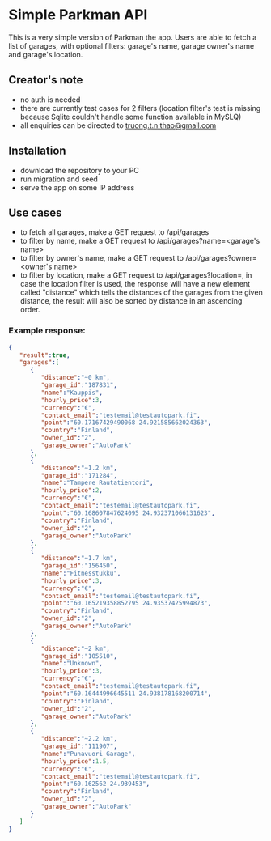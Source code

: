 # Simple Parkman API

This is a very simple version of Parkman the app.
Users are able to fetch a list of garages, with optional filters: garage's name, garage owner's name and garage's location.

## Creator's note
- no auth is needed
- there are currently test cases for 2 filters (location filter's test is missing because Sqlite couldn't handle some function available in MySLQ)
- all enquiries can be directed to truong.t.n.thao@gmail.com 

## Installation
- download the repository to your PC
- run migration and seed
- serve the app on some IP address

## Use cases
- to fetch all garages, make a GET request to /api/garages
- to filter by name, make a GET request to /api/garages?name=<garage's name>
- to filter by owner's name, make a GET request to /api/garages?owner=<owner's name>
- to filter by location, make a GET request to /api/garages?location=<latitude longitude>, in case the location filter is used, the response will have a new element called "distance" which tells the distances of the garages from the given distance, the result will also be sorted by distance in an ascending order.

### Example response:
```json
{
   "result":true,
   "garages":[
      {
         "distance":"~0 km",
         "garage_id":"187831",
         "name":"Kauppis",
         "hourly_price":3,
         "currency":"€",
         "contact_email":"testemail@testautopark.fi",
         "point":"60.17167429490068 24.921585662024363",
         "country":"Finland",
         "owner_id":"2",
         "garage_owner":"AutoPark"
      },
      {
         "distance":"~1.2 km",
         "garage_id":"171284",
         "name":"Tampere Rautatientori",
         "hourly_price":2,
         "currency":"€",
         "contact_email":"testemail@testautopark.fi",
         "point":"60.168607847624095 24.932371066131623",
         "country":"Finland",
         "owner_id":"2",
         "garage_owner":"AutoPark"
      },
      {
         "distance":"~1.7 km",
         "garage_id":"156450",
         "name":"Fitnesstukku",
         "hourly_price":3,
         "currency":"€",
         "contact_email":"testemail@testautopark.fi",
         "point":"60.165219358852795 24.93537425994873",
         "country":"Finland",
         "owner_id":"2",
         "garage_owner":"AutoPark"
      },
      {
         "distance":"~2 km",
         "garage_id":"105510",
         "name":"Unknown",
         "hourly_price":3,
         "currency":"€",
         "contact_email":"testemail@testautopark.fi",
         "point":"60.16444996645511 24.938178168200714",
         "country":"Finland",
         "owner_id":"2",
         "garage_owner":"AutoPark"
      },
      {
         "distance":"~2.2 km",
         "garage_id":"111907",
         "name":"Punavuori Garage",
         "hourly_price":1.5,
         "currency":"€",
         "contact_email":"testemail@testautopark.fi",
         "point":"60.162562 24.939453",
         "country":"Finland",
         "owner_id":"2",
         "garage_owner":"AutoPark"
      }
   ]
}
```
